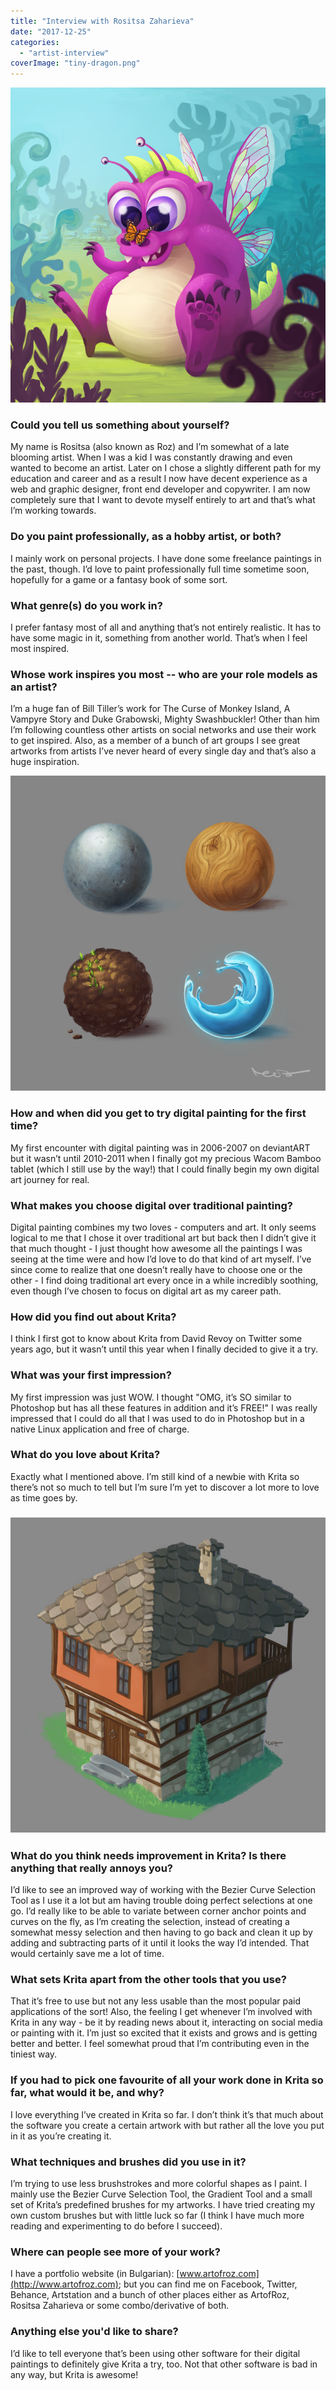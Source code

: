 ```yaml
---
title: "Interview with Rositsa Zaharieva"
date: "2017-12-25"
categories: 
  - "artist-interview"
coverImage: "tiny-dragon.png"
---
```


![](images/tiny-dragon.png)

### Could you tell us something about yourself?

My name is Rositsa (also known as Roz) and I’m somewhat of a late blooming artist. When I was a kid I was constantly drawing and even wanted to become an artist. Later on I chose a slightly different path for my education and career and as a result I now have decent experience as a web and graphic designer, front end developer and copywriter. I am now completely sure that I want to devote myself entirely to art and that’s what I’m working towards.

### Do you paint professionally, as a hobby artist, or both?

I mainly work on personal projects. I have done some freelance paintings in the past, though. I’d love to paint professionally full time sometime soon, hopefully for a game or a fantasy book of some sort.

### What genre(s) do you work in?

I prefer fantasy most of all and anything that’s not entirely realistic. It has to have some magic in it, something from another world. That’s when I feel most inspired.

### Whose work inspires you most -- who are your role models as an artist?

I’m a huge fan of Bill Tiller’s work for The Curse of Monkey Island, A Vampyre Story and Duke Grabowski, Mighty Swashbuckler! Other than him I’m following countless other artists on social networks and use their work to get inspired. Also, as a member of a bunch of art groups I see great artworks from artists I’ve never heard of every single day and that’s also a huge inspiration.

![](images/material-1.png)

### How and when did you get to try digital painting for the first time?

My first encounter with digital painting was in 2006-2007 on deviantART but it wasn’t until 2010-2011 when I finally got my precious Wacom Bamboo tablet (which I still use by the way!) that I could finally begin my own digital art journey for real.

### What makes you choose digital over traditional painting?

Digital painting combines my two loves - computers and art. It only seems logical to me that I chose it over traditional art but back then I didn’t give it that much thought - I just thought how awesome all the paintings I was seeing at the time were and how I’d love to do that kind of art myself. I’ve since come to realize that one doesn’t really have to choose one or the other - I find doing traditional art every once in a while incredibly soothing, even though I’ve chosen to focus on digital art as my career path.

### How did you find out about Krita?

I think I first got to know about Krita from David Revoy on Twitter some years ago, but it wasn’t until this year when I finally decided to give it a try.

### What was your first impression?

My first impression was just WOW. I thought "OMG, it’s SO similar to Photoshop but has all these features in addition and it’s FREE!" I was really impressed that I could do all that I was used to do in Photoshop but in a native Linux application and free of charge.

### What do you love about Krita?

Exactly what I mentioned above. I’m still kind of a newbie with Krita so there’s not so much to tell but I’m sure I’m yet to discover a lot more to love as time goes by.

### ![](images/isometrichna-vyzrojdenska-kyshta-1_003-1700.png)

### What do you think needs improvement in Krita? Is there anything that really annoys you?

I’d like to see an improved way of working with the Bezier Curve Selection Tool as I use it a lot but am having trouble doing perfect selections at one go. I’d really like to be able to variate between corner anchor points and curves on the fly, as I’m creating the selection, instead of creating a somewhat messy selection and then having to go back and clean it up by adding and subtracting parts of it until it looks the way I’d intended. That would certainly save me a lot of time.

### What sets Krita apart from the other tools that you use?

That it’s free to use but not any less usable than the most popular paid applications of the sort! Also, the feeling I get whenever I’m involved with Krita in any way - be it by reading news about it, interacting on social media or painting with it. I’m just so excited that it exists and grows and is getting better and better. I feel somewhat proud that I’m contributing even in the tiniest way.

### If you had to pick one favourite of all your work done in Krita so far, what would it be, and why?

I love everything I’ve created in Krita so far. I don’t think it’s that much about the software you create a certain artwork with but rather all the love you put in it as you’re creating it.

### What techniques and brushes did you use in it?

I’m trying to use less brushstrokes and more colorful shapes as I paint. I mainly use the Bezier Curve Selection Tool, the Gradient Tool and a small set of Krita’s predefined brushes for my artworks. I have tried creating my own custom brushes but with little luck so far (I think I have much more reading and experimenting to do before I succeed).

### Where can people see more of your work?

I have a portfolio website (in Bulgarian): [www.artofroz.com](http://www.artofroz.com); but you can find me on Facebook, Twitter, Behance, Artstation and a bunch of other places either as ArtofRoz, Rositsa Zaharieva or some combo/derivative of both.

### Anything else you'd like to share?

I’d like to tell everyone that’s been using other software for their digital paintings to definitely give Krita a try, too. Not that other software is bad in any way, but Krita is awesome!
